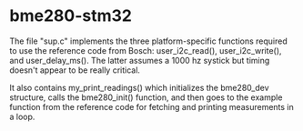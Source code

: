 # bme280-stm32

The file "sup.c" implements the three platform-specific functions required to use the reference code from Bosch:
user_i2c_read(), user_i2c_write(), and user_delay_ms().  The latter assumes a 1000 hz systick but timing doesn't
appear to be really critical.

It also contains my_print_readings() which initializes the bme280_dev structure, calls the bme280_init() function,
and then goes to the example function from the reference code for fetching and printing measurements in a loop.

